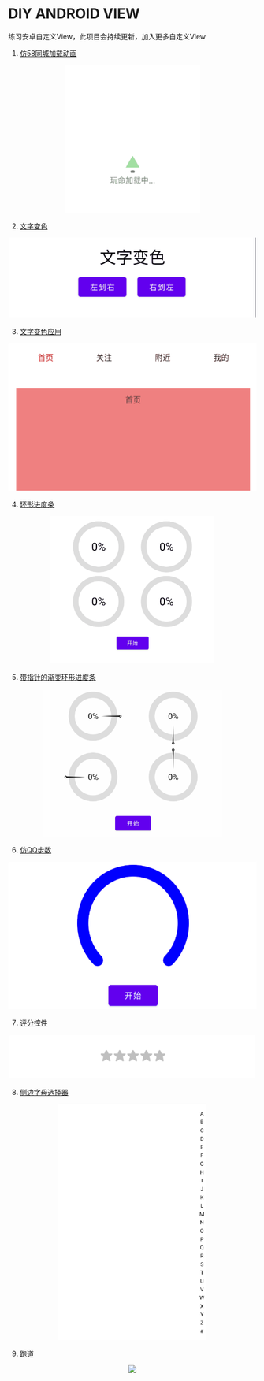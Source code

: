 # DIY ANDROID VIEW
练习安卓自定义View，此项目会持续更新，加入更多自定义View

1. [仿58同城加载动画](https://juejin.cn/post/7439169215134384191)
<p align="center">
  <img width="auto" height="300" src="https://github.com/wuxaye/DiyView/blob/master/img/loadingView.gif" >
</p>

2. [文字变色](https://juejin.cn/post/7436217936564273178)
<p align="center">
  <img width="500" height="auto" src="https://github.com/wuxaye/DiyView/blob/master/img/TVTrackView.gif" >
</p>

3. [文字变色应用](https://juejin.cn/post/7436370478519042063)
<p align="center">
  <img width="auto" height="300" src="https://github.com/wuxaye/DiyView/blob/master/img/trackTvVpView.gif" >
</p>

4. [环形进度条](https://juejin.cn/post/7436667191539466250)
<p align="center">
  <img width="auto" height="300" src="https://github.com/wuxaye/DiyView/blob/master/img/circleView.gif" >
</p>

5. [带指针的渐变环形进度条](https://juejin.cn/post/7455179302729777186)
<p align="center">
  <img width="auto" height="300" src="https://github.com/wuxaye/DiyView/blob/master/img/pointProgress.gif" >
</p>

6. [仿QQ步数](https://juejin.cn/post/7436667191539466250)
<p align="center">
  <img width="auto" height="300" src="https://github.com/wuxaye/DiyView/blob/master/img/qqStepView.gif" >
</p>

7. [评分控件](https://juejin.cn/post/7441190456501043211)
<p align="center">
  <img width="500" height="auto" src="https://github.com/wuxaye/DiyView/blob/master/img/ratingView.gif" >
</p>

8. [侧边字母选择器](https://juejin.cn/post/7442284498741198858)
<p align="center">
  <img width="300" height="auto" src="https://github.com/wuxaye/DiyView/blob/master/img/alphabetView.gif" >
</p>

9. 跑道
<p align="center">
  <img width="500" height="auto" src="https://github.com/wuxaye/DiyView/blob/master/img/trackview.gif" >
</p>

